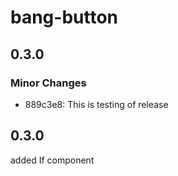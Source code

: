 # bang-button

## 0.3.0

### Minor Changes

-  889c3e8: This is testing of release

## 0.3.0

added If component
